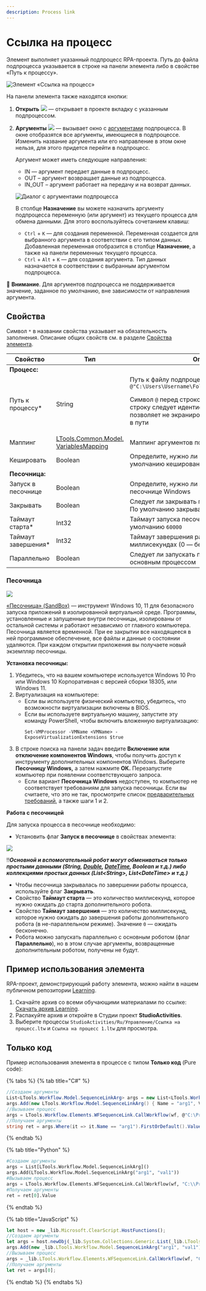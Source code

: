 ```yaml
---
description: Process link
---
```


# Ссылка на процесс

Элемент выполняет указанный подпроцесс RPA-проекта. Путь до файла подпроцесса указывается в строке на панели элемента либо в свойстве «Путь к процессу». 

![Элемент «Ссылка на процесс»](<../../../.gitbook/assets/image (211).png>)

На панели элемента также находятся кнопки:

1. **Открыть** ![](<../../../.gitbook/assets/open-link-process2.png>) — открывает в проекте вкладку с указанным подпроцессом.
2. **Аргументы** ![](<../../../.gitbook/assets/args-link-process2.png>) — вызывает окно с [аргументами](https://docs.primo-rpa.ru/primo-rpa/primo-studio/process/args) подпроцесса. В окне отобразятся все аргументы, имеющиеся в подпроцессе. Изменить название аргумента или его направление в этом окне нельзя, для этого придется перейти в подпроцесс.

   Аргумент может иметь следующие направления:
   * IN — аргумент передает данные в подпроцесс.
   * OUT – аргумент возвращает данные из подпроцесса. 
   * IN\_OUT – аргумент работает на передачу и на возврат данных.


   ![Диалог с аргументами подпроцесса](<../../../.gitbook/assets/args-window.png>)

   В столбце **Назначение** вы можете назначить аргументу подпроцесса переменную (или аргумент) из текущего процесса для обмена данными. Для этого воспользуйтесь сочетанием клавиш:
   * `Ctrl` + `K` — для создания переменной. Переменная создается для выбранного аргумента в соответствии с его типом данных. Добавленная переменная отобразится в столбце **Назначение**, а также на панели переменных текущего процесса.
   * `Ctrl` + `Alt` + `K` — для создания аргумента. Тип данных назначается в соответствии с выбранным аргументом подпроцесса. 

:small_orange_diamond: **Внимание**. Для аргументов подпроцесса не поддерживается значение, заданное по умолчанию, вне зависимости от направления аргумента.



## Свойства

Символ `*` в названии свойства указывает на обязательность заполнения. Описание общих свойств см. в разделе [Свойства элемента](https://docs.primo-rpa.ru/primo-rpa/primo-studio/process/elements#svoistva-elementa).

| Свойство             | Тип                                                                                 | Описание                                             |
| -------------------- | ----------------------------------------------------------------------------------- | ---------------------------------------------------- |
| **Процесс:**       |                                                                                     |                                                      |
| Путь к процессу\*    | String                                                                              | Путь к файлу подпроцесса. Пример: `@"C:\Users\Username\Folder\Primo\Project\file.ltw"`<p></p> <p>Символ `@` перед строкой указывает на то, что строку следует идентифицировать дословно — это позволяет не экранировать обратную косую черту в пути</p> |
| Маппинг              | [LTools.Common.Model. VariablesMapping](../els\_data/datatypes/variablesmapping.md) | Маппинг аргументов подпроцесса                       |
| Кешировать           | Boolean                                                                             | Определите, нужно ли кешировать подпроцесс. По умолчанию кеширование включено |
| **Песочница:**     |                                                                                       |                                                      |
| Запуск в песочнице   | Boolean                                                                             | Определите, нужно ли запускать процесс в песочнице Windows |
| Закрывать            | Boolean                                                                             | Следует ли закрывать песочницу по завершении. По умолчанию закрывается |
| Таймаут старта\*     | Int32                                                                               | Таймаут запуска песочницы в миллисекундах. По умолчанию `60000` |
| Таймаут завершения\* | Int32                                                                               | Таймаут завершения работы робота в миллисекундах (0 — бесконечно). По умолчанию `0` |
| Параллельно          | Boolean                                                                             | Следует ли запускать песочницу параллельно с основным процессом |


### Песочница

![](<../../../.gitbook/assets/image (9).png>)

[«Песочница» (SandBox)](https://learn.microsoft.com/ru-ru/windows/security/application-security/application-isolation/windows-sandbox/windows-sandbox-overview) — инструмент Windows 10, 11 для безопасного запуска приложений в изолированной виртуальной среде. Программы, установленные и запущенные внутри песочницы, изолированы от остальной системы и работают независимо от главного компьютера. Песочница является временной. При ее закрытии все находящееся в ней программное обеспечение, все файлы и данные о состоянии удаляются. При каждом открытии приложения вы получаете новый экземпляр песочницы.

**Установка песочницы:**

1. Убедитесь, что на вашем компьютере используется Windows 10 Pro или Windows 10 Корпоративная с версией сборки 18305, или Windows 11.
2. Виртуализация на компьютере:
   * Если вы используете физический компьютер, убедитесь, что возможности виртуализации включены в BIOS.
   * Если вы используете виртуальную машину, запустите эту команду PowerShell, чтобы включить вложенную виртуализацию:
     ```
     Set-VMProcessor -VMName <VMName> -ExposeVirtualizationExtensions $true
     ```
3. В строке поиска на панели задач введите **Включение или отключение компонентов Windows**, чтобы получить доступ к инструменту дополнительных компонентов Windows. Выберите **Песочницу Windows,** а затем нажмите **ОК.** Перезапустите компьютер при появлении соответствующего запроса.
   * Если вариант **Песочница Windows** недоступен, то компьютер не соответствует требованиям для запуска песочницы. Если вы считаете, что это не так, просмотрите список [предварительных требований](https://learn.microsoft.com/ru-ru/windows/security/application-security/application-isolation/windows-sandbox/windows-sandbox-overview#prerequisites), а также шаги 1 и 2.

**Работа с песочницей**

Для запуска процесса в песочнице необходимо: 

* Установить флаг **Запуск в песочнице** в свойствах элемента:

![](<../../../.gitbook/assets/image (193).png>)

:bangbang:***Основной и вспомогательный робот могут обмениваться только простыми данными (String, [Double](https://learn.microsoft.com/ru-ru/dotnet/api/system.double?view=net-5.0&viewFallbackFrom=windowsdesktop-3.0), [DateTime](https://learn.microsoft.com/ru-ru/dotnet/api/system.datetime?view=net-5.0), Boolean и т.д.) либо коллекциями простых данных (List\<String>, List\<DateTime> и т.д.)***

* Чтобы песочница закрывалась по завершении работы процесса, используйте флаг **Закрывать**.
* Свойство **Таймаут старта** — это количество миллисекунд, которое нужно ожидать до старта дополнительного робота.
* Свойство **Таймаут завершения** — это количество миллисекунд, которое нужно ожидать до завершения работы дополнительного робота (в не-параллельном режиме). Значение `0` — ожидать бесконечно.
* Робота можно запускать параллельно с основным роботом (флаг **Параллельно**), но в этом случае аргументы, возвращенные дополнительным роботом, получены не будут.


## Пример использования элемента

RPA-проект, демонстрирующий работу элемента, можно найти в нашем публичном репозитории [Learning](https://github.com/PrimoRPA/Learning).
1. Скачайте архив со всеми обучающими материалами по ссылке: [Скачать архив Learning](https://github.com/PrimoRPA/Learning/archive/refs/heads/master.zip).
2. Распакуйте архив и откройте в Студии проект **StudioActivities**.
3. Выберите процессы `StudioActivities/Ru/Управление/Ссылка на процесс.ltw` и `Ссылка на процесс 1.ltw` для просмотра.

 
## Только код

Пример использования элемента в процессе с типом **Только код** (Pure code):

{% tabs %}
{% tab title="C#" %}
```csharp
//Создаем аргументы
List<LTools.Workflow.Model.SequenceLinkArg> args = new List<LTools.Workflow.Model.SequenceLinkArg>();
args.Add(new LTools.Workflow.Model.SequenceLinkArg() { Name = "arg1", Value = "val1" });
//Вызываем процесс
args = LTools.Workflow.Elements.WFSequenceLink.CallWorkflow(wf, @"C:\Project\Process.ltw", args);
//Получаем аргументы
string ret = args.Where(it => it.Name == "arg1").FirstOrDefault().Value as string;
```
{% endtab %}

{% tab title="Python" %}
```python
#Создаем аргументы
args = List[LTools.Workflow.Model.SequenceLinkArg]()
args.Add(LTools.Workflow.Model.SequenceLinkArg("arg1", "val1"))
#Вызываем процесс
args = LTools.Workflow.Elements.WFSequenceLink.CallWorkflow(wf, "C:\\Project\\Process.ltw", args)
#Получаем аргументы
ret = ret[0].Value
```
{% endtab %}

{% tab title="JavaScript" %}
```javascript
let host = new _lib.Microsoft.ClearScript.HostFunctions();
//Создаем аргументы
let args = host.newObj(_lib.System.Collections.Generic.List(_lib.LTools.Workflow.Model.SequenceLinkArg));
args.Add(new _lib.LTools.Workflow.Model.SequenceLinkArg("arg1", "val1"));
//Вызываем процесс
args = _lib.LTools.Workflow.Elements.WFSequenceLink.CallWorkflow(wf, "C:\\Project\\Process.ltw", args, false);
//Получаем аргументы
let ret = args[0];
```
{% endtab %}
{% endtabs %}

